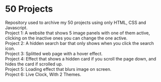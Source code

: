 # 50 Projects
Repository used to archive my 50 projects using only HTML, CSS and Javascript. <br>
Project 1: A website that shows 5 image panels with one of them active, clicking on the inactive ones you can change the one active.<br>
Project 2: A hidden search bar that only shows when you click the search icon.<br> 
Project 3: Splitted web page with a hover effect.<br>
Project 4: Effect that shows a hidden card if you scroll the page down, and hides the card if scrolled up.<br>
Project 5: Loading effect that blurs image on screen.<br>
Project 6: Live Clock, With 2 Themes.
